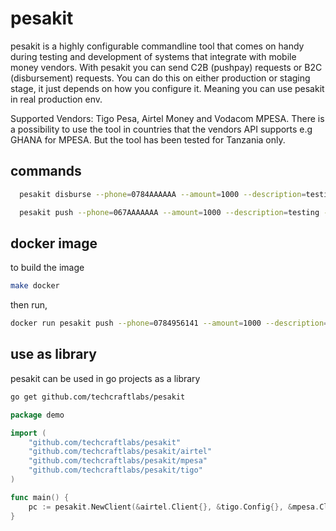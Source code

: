 # pesakit
pesakit is a highly configurable commandline tool that comes on handy during testing and
development of systems that integrate with mobile money vendors. With pesakit you can send
C2B (pushpay) requests or B2C (disbursement) requests. You can do this on either production
or staging stage, it just depends on how you configure it. Meaning you can use pesakit in
real production env.


Supported Vendors: Tigo Pesa, Airtel Money and Vodacom MPESA. There is a possibility to use
the tool in countries that the vendors API supports e.g GHANA for MPESA. But the tool has been
tested for Tanzania only.

## commands
```bash
  pesakit disburse --phone=0784AAAAAA --amount=1000 --description=testing --id=BAGATATSVSNSUXNJ  
```

```bash
  pesakit push --phone=067AAAAAAA --amount=1000 --description=testing --reference=BAGATATSVSNSUXNJ    
```

## docker image

to build the image

```bash
make docker
```
then run,

```bash
docker run pesakit push --phone=0784956141 --amount=1000 --description=testing --id=BAGATsjksndhjSNSUXNJ  
```

## use as library
pesakit can be used in go projects as a library

```bash
go get github.com/techcraftlabs/pesakit
```

```go
package demo

import (
	"github.com/techcraftlabs/pesakit"
	"github.com/techcraftlabs/pesakit/airtel"
	"github.com/techcraftlabs/pesakit/mpesa"
	"github.com/techcraftlabs/pesakit/tigo"
)

func main() {
	pc := pesakit.NewClient(&airtel.Client{}, &tigo.Config{}, &mpesa.Client{})
}


```
